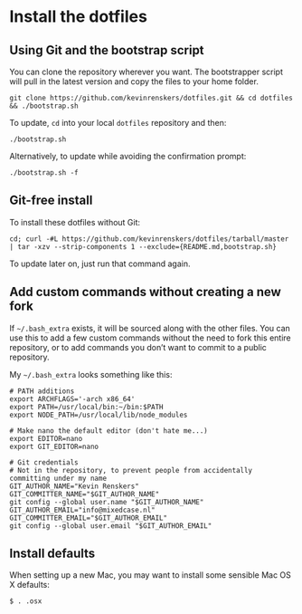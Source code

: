 # Install the dotfiles

## Using Git and the bootstrap script
You can clone the repository wherever you want. The bootstrapper script will pull in the latest version and copy the files to your home folder.

    git clone https://github.com/kevinrenskers/dotfiles.git && cd dotfiles && ./bootstrap.sh

To update, `cd` into your local `dotfiles` repository and then:

    ./bootstrap.sh

Alternatively, to update while avoiding the confirmation prompt:

    ./bootstrap.sh -f

## Git-free install
To install these dotfiles without Git:

    cd; curl -#L https://github.com/kevinrenskers/dotfiles/tarball/master | tar -xzv --strip-components 1 --exclude={README.md,bootstrap.sh}

To update later on, just run that command again.

## Add custom commands without creating a new fork

If `~/.bash_extra` exists, it will be sourced along with the other files. You can use this to add a few custom commands without the need to fork this entire repository, or to add commands you don’t want to commit to a public repository.

My `~/.bash_extra` looks something like this:

    # PATH additions
    export ARCHFLAGS='-arch x86_64'
    export PATH=/usr/local/bin:~/bin:$PATH
    export NODE_PATH=/usr/local/lib/node_modules
    
    # Make nano the default editor (don't hate me...)
    export EDITOR=nano
    export GIT_EDITOR=nano
    
    # Git credentials
    # Not in the repository, to prevent people from accidentally committing under my name
    GIT_AUTHOR_NAME="Kevin Renskers"
    GIT_COMMITTER_NAME="$GIT_AUTHOR_NAME"
    git config --global user.name "$GIT_AUTHOR_NAME"
    GIT_AUTHOR_EMAIL="info@mixedcase.nl"
    GIT_COMMITTER_EMAIL="$GIT_AUTHOR_EMAIL"
    git config --global user.email "$GIT_AUTHOR_EMAIL"

## Install defaults
When setting up a new Mac, you may want to install some sensible Mac OS X defaults:

    $ . .osx